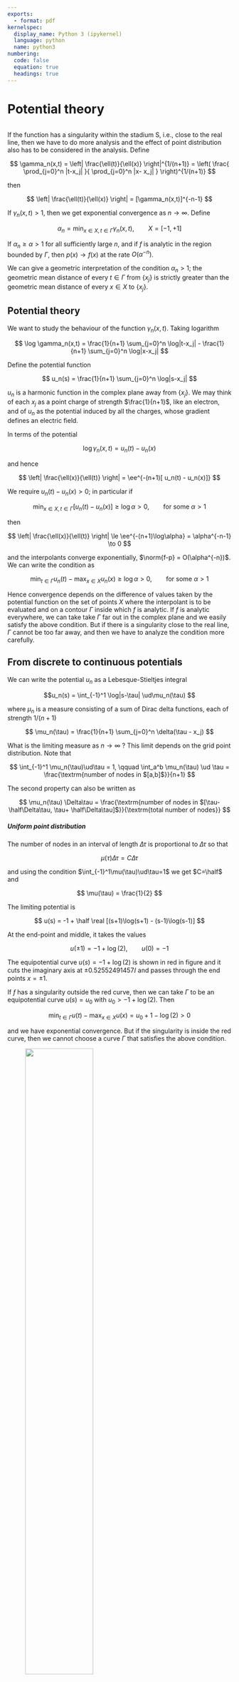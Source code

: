 ```yaml
---
exports:
  - format: pdf
kernelspec:
  display_name: Python 3 (ipykernel)
  language: python
  name: python3
numbering:
  code: false
  equation: true
  headings: true
---
```


# Potential theory

```{include} math.md
```

If the function has a singularity within the stadium S, i.e., close to
the real line, then we have to do more analysis and the effect of point
distribution also has to be considered in the analysis. Define

$$
\gamma_n(x,t) = \left| \frac{\ell(t)}{\ell(x)} \right|^{1/(n+1)} =
\left( \frac{ \prod_{j=0}^n |t-x_j| }{ \prod_{j=0}^n |x- x_j| } \right)^{1/(n+1)}
$$ 

then

$$
\left| \frac{\ell(t)}{\ell(x)} \right| = [\gamma_n(x,t)]^{-n-1}
$$ 

If $\gamma_n(x,t) > 1$, then we get exponential convergence as $n \to \infty$. Define

$$
\alpha_n = \min_{x \in X, t \in \Gamma} \gamma_n(x,t), \qquad X = [-1,+1]
$$

If $\alpha_n \ge \alpha > 1$ for all sufficiently large $n$, and if $f$ is analytic in the region bounded by $\Gamma$, then $p(x) \to f(x)$ at the rate $O(\alpha^{-n})$.

We can give a geometric interpretation of the condition $\alpha_n > 1$; the geometric mean distance of every $t \in \Gamma$ from $\{ x_j \}$ is strictly greater than the geometric mean distance of every $x \in X$ to $\{ x_j \}$.

## Potential theory

We want to study the behaviour of the function $\gamma_n(x,t)$. Taking logarithm

$$
\log \gamma_n(x,t) = \frac{1}{n+1} \sum_{j=0}^n \log|t-x_j| - \frac{1}{n+1}
\sum_{j=0}^n \log|x-x_j|
$$ 

Define the potential function

$$
u_n(s) = \frac{1}{n+1} \sum_{j=0}^n \log|s-x_j|
$$ 

$u_n$ is a harmonic function in the complex plane away from $\{x_j\}$. We may think of each $x_j$ as a point charge of strength $\frac{1}{n+1}$, like an electron, and of $u_n$ as the potential induced by all the charges, whose gradient defines an electric field.

In terms of the potential 

$$
\log \gamma_n(x,t) = u_n(t) - u_n(x)
$$ 

and hence

$$
\left| \frac{\ell(x)}{\ell(t)} \right| = \ee^{-(n+1)[ u_n(t) - u_n(x)]}
$$

We require $u_n(t)-u_n(x) > 0$; in particular if

$$
\min_{x \in X, t \in \Gamma}[ u_n(t) - u_n(x)] \ge \log\alpha > 0, \qquad \textrm{for some $\alpha > 1$}
$$ 

then

$$
\left| \frac{\ell(x)}{\ell(t)} \right| \le \ee^{-(n+1)\log\alpha} = \alpha^{-n-1} \to 0
$$

and the interpolants converge exponentially, $\norm{f-p} = O(\alpha^{-n})$. We can write the condition as

$$
\min_{t \in \Gamma} u_n(t) - \max_{x \in X} u_n(x) \ge \log\alpha > 0, \qquad
\textrm{for some $\alpha > 1$}
$$ 

Hence convergence depends on the difference of values taken by the potential function on the set of points $X$ where the interpolant is to be evaluated and on a contour $\Gamma$ inside which $f$ is analytic. If $f$ is analytic everywhere, we can take take $\Gamma$ far out in the complex plane and we easily satisfy the above condition. But if there is a singularity close to the real line, $\Gamma$ cannot be too far away, and then we have to analyze the condition more carefully.

## From discrete to continuous potentials

We can write the potential $u_n$ as a Lebesque-Stieltjes integral

$$u_n(s) = \int_{-1}^1 \log|s-\tau| \ud\mu_n(\tau)
$$ 

where $\mu_n$ is a measure consisting of a sum of Dirac delta functions, each of strength $1/(n+1)$

$$
\mu_n(\tau) = \frac{1}{n+1} \sum_{j=0}^n \delta(\tau - x_j)
$$ 

What is the limiting measure as $n \to \infty$ ? This limit depends on the grid point distribution. Note that

$$
\int_{-1}^1 \mu_n(\tau)\ud\tau = 1, \qquad \int_a^b \mu_n(\tau) \ud \tau =
\frac{\textrm{number of nodes in $[a,b]$}}{n+1}
$$ 

The second property can also be written as

$$
\mu_n(\tau) \Delta\tau = \frac{\textrm{number of nodes in $[\tau-\half\Delta\tau, \tau+ \half\Delta\tau]$}}{\textrm{total number of nodes}} 
$$

##### Uniform point distribution

The number of nodes in an interval of length $\Delta\tau$ is proportional to $\Delta\tau$ so that

$$
\mu(\tau) \Delta\tau = C \Delta\tau
$$ 

and using the condition $\int_{-1}^1\mu(\tau)\ud\tau=1$ we get $C=\half$ and

$$
\mu(\tau) = \frac{1}{2}
$$ 

The limiting potential is

$$
u(s) = -1 + \half \real [(s+1)\log(s+1) - (s-1)\log(s-1)]
$$ 

At the end-point and middle, it takes the values

$$
u(\pm 1) = -1 + \log(2), \qquad u(0) = -1
$$ 

The equipotential curve $u(s) = -1 + \log(2)$ is shown in red in figure and it cuts the imaginary axis at $\pm 0.52552491457\ii$ and passes through the end
points $x=\pm 1$.

If $f$ has a singularity outside the red curve, then we can take $\Gamma$ to be an equipotential curve $u(s) = u_0$ with $u_0 > -1 + \log(2)$. Then

$$
\min_{t \in \Gamma} u(t) - \max_{x \in X} u(x) = u_0 + 1 - \log(2) > 0
$$

and we have exponential convergence. But if the singularity is inside the red curve, then we cannot choose a curve $\Gamma$ that satisfies the above condition.

<figure>
<div class="center">
<img src="equipot_uniform" style="width:60.0%" />
</div>
<figcaption>Equipotential curves for uniform points. The red curve
corresponds to <span
class="math inline"><em>u</em>(<em>s</em>) = −1 + log 2</span></figcaption>
</figure>

##### Chebyshev points

The Chebyshev points are uniformly distributed with respect to the variable $\theta \in [0,\pi]$ where $x = -\cos\theta$, so that

$$
\mu(\tau)\Delta\tau = C \Delta\theta
$$ 

and using the condition $\int_{-1}^1\mu(\tau)\ud\tau=1$, we get

$$
C = \frac{1}{\pi}, \qquad \mu(\tau) = C \left[ \dd{x}{\theta} \right]^{-1} = \frac{1} {\pi \sqrt{1-\tau^2}}
$$ 

The limiting potential is

$$
u(s) = \log|s + \ii \sqrt{1-s^2}| - \log 2
$$ 

For $s \in [-1,+1]$, $u(s) = -\log 2$, i.e., a constant. Thus $X = [-1,+1]$ is an equipotential curve of the potential function $u(s)$. For $u_0 > -\log 2$, the equipotential curve $u(s) = u_0$ is the Bernstein ellipse $E_\rho$ with $\rho = 2 \ee^{u_0}$ which encloses the set $X$.

No matter how close the singularity of $f$ is to $X$, we can always find an equipotential curve $u(s) = \rho$ with $\rho > -\log(2)$, which encloses $X$ and inside which $f$ is analytic. If we take $\Gamma$ to be this equipotential curve then

$$
\min_{t \in \Gamma} u(t) - \max_{x \in X} u_n(x) = \rho + \log(2) > 0
$$

and we obtain exponential convergence.

<figure>
<div class="center">
<img src="equipot_chebyshev" style="width:60.0%" />
</div>
<figcaption>Equipotential curves for Chebyshev points.</figcaption>
</figure>
